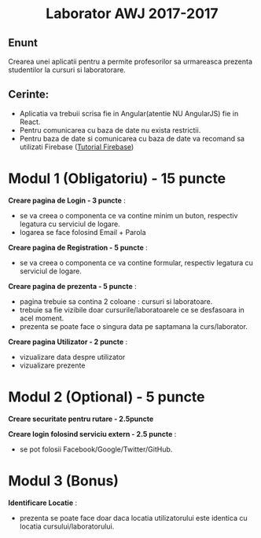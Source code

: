 <p align="center">
    <h1 align="center">
        Laborator AWJ 2017-2017
    </h1>
</p>

## Enunt

Crearea unei aplicatii pentru a permite profesorilor sa urmareasca prezenta studentilor la cursuri si laboratorare.

## Cerinte:

- Aplicatia va trebuii scrisa fie in Angular(atentie NU AngularJS) fie in React. 
- Pentru comunicarea cu baza de date nu exista restrictii.
- Pentru baza de date si comunicarea cu baza de date va recomand sa utilizati Firebase ([Tutorial Firebase](docs/firebase.md)) 

# Modul 1 (Obligatoriu) - 15 puncte

**Creare pagina de Login - 3 puncte** :
 - se va creea o componenta ce va contine minim un buton, respectiv legatura cu serviciul de logare.
 - logarea se face folosind Email + Parola

**Creare pagina de Registration - 5 puncte** :
 - se va creea o componenta ce va contine formular, respectiv legatura cu serviciul de logare. 

**Creare pagina de prezenta - 5 puncte** :
 - pagina trebuie sa contina 2 coloane : cursuri si laboratoare.
 - trebuie sa fie vizibile doar cursurile/laboratoarele ce se desfasoara in acel moment.
 - prezenta se poate face o singura data pe saptamana la curs/laborator. 
 
**Creare pagina Utilizator - 2 puncte** : 
 - vizualizare data despre utilizator 
 - vizualizare prezente

# Modul 2 (Optional) - 5 puncte 

**Creare securitate pentru rutare - 2.5puncte** 

**Creare login folosind serviciu extern - 2.5 puncte** :
 - se pot folosii Facebook/Google/Twitter/GitHub.

# Modul 3 (Bonus)

**Identificare Locatie** :
 - prezenta se poate face doar daca locatia utilizatorului este identica cu locatia cursului/laboratorului. 

